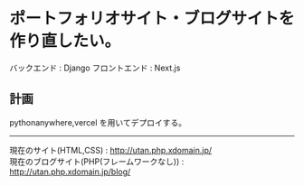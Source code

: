 # ポートフォリオサイト・ブログサイトを作り直したい。

バックエンド : Django
フロントエンド : Next.js

## 計画

pythonanywhere,vercel を用いてデプロイする。

---

現在のサイト(HTML,CSS) : http://utan.php.xdomain.jp/  
現在のブログサイト(PHP(フレームワークなし)) : http://utan.php.xdomain.jp/blog/
